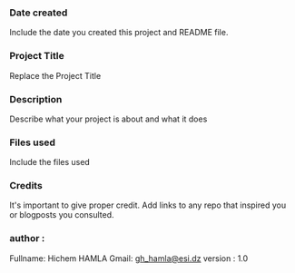 ### Date created
Include the date you created this project and README file.

### Project Title
Replace the Project Title

### Description
Describe what your project is about and what it does

### Files used
Include the files used

### Credits
It's important to give proper credit. Add links to any repo that inspired you or blogposts you consulted.
### author :
Fullname: Hichem HAMLA
Gmail: gh_hamla@esi.dz
version : 1.0


